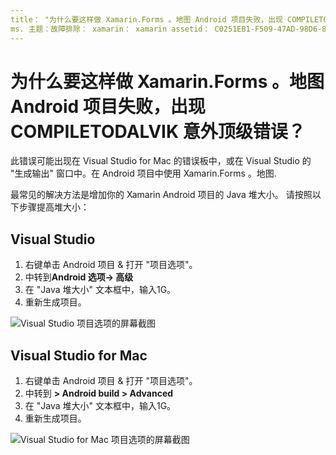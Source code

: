 ```yaml
---
title： "为什么要这样做 Xamarin.Forms 。地图 Android 项目失败，出现 COMPILETODALVIK 意外的顶级错误？ "
ms. 主题：故障排除： xamarin： xamarin assetid： C0251EB1-F509-47AD-98D6-846AF46425E5： xamarin 窗体作者： davidbritch： dabritch ms. 日期：04/25/2017 非 loc： [ Xamarin.Forms ， Xamarin.Essentials ]
---
```


# <a name="why-does-my-xamarinformsmaps-android-project-fail-with-compiletodalvik-unexpected-top-level-error"></a>为什么要这样做 Xamarin.Forms 。地图 Android 项目失败，出现 COMPILETODALVIK 意外顶级错误？

此错误可能出现在 Visual Studio for Mac 的错误板中，或在 Visual Studio 的 "生成输出" 窗口中。在 Android 项目中使用 Xamarin.Forms 。地图.

最常见的解决方法是增加你的 Xamarin Android 项目的 Java 堆大小。 请按照以下步骤提高堆大小：

## <a name="visual-studio"></a>Visual Studio

1. 右键单击 Android 项目 & 打开 "项目选项"。
2. 中转到**Android 选项-> 高级**
3. 在 "Java 堆大小" 文本框中，输入1G。
4. 重新生成项目。

![Visual Studio 项目选项的屏幕截图](maps-compiletodalvik-error-images/vsjavaheap.png "Visual Studio 中的 Android 生成选项")

## <a name="visual-studio-for-mac"></a>Visual Studio for Mac

1. 右键单击 Android 项目 & 打开 "项目选项"。
2. 中转到 **> Android build > Advanced**
3. 在 "Java 堆大小" 文本框中，输入1G。
4. 重新生成项目。  

![Visual Studio for Mac 项目选项的屏幕截图](maps-compiletodalvik-error-images/xsjavaheap.png "Visual Studio for Mac 中的 Android 生成选项")
